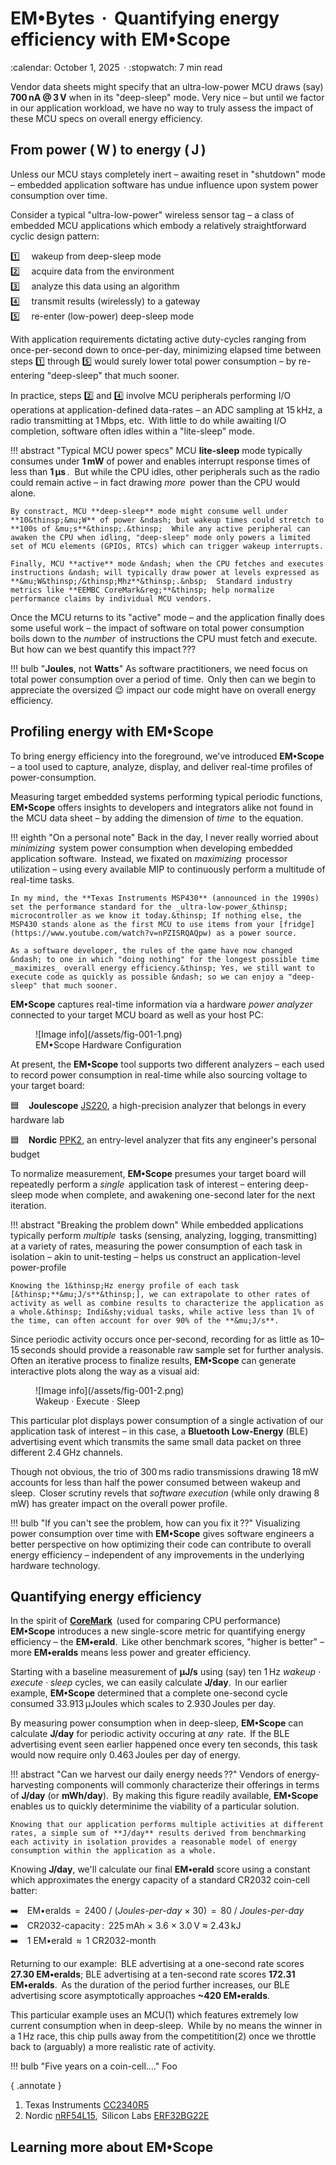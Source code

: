 # EM&bull;Bytes &thinsp;**&#183;**&thinsp; Quantifying energy efficiency with EM&bull;Scope


<!-- --8<-- [start:excerpt] -->

<div class="article-meta" markdown>:calendar: October 1, 2025&thinsp; · :stopwatch: 7 min read</div>

Vendor data sheets might specify that an ultra-low-power MCU draws (say) **700&thinsp;nA @ 3&thinsp;V** when in its "deep-sleep" mode.  Very nice – but until we factor in our application workload, we have no way to truly assess the impact of these MCU specs on overall energy efficiency.
<!-- --8<-- [end:excerpt] -->

## From power (&thinsp;**W**&thinsp;) to energy (&thinsp;**J**&thinsp;)

Unless our MCU stays completely inert &ndash; awaiting reset in "shutdown" mode &ndash; embedded application software has undue influence upon system power consumption over time.

Consider a typical "ultra-low-power" wireless sensor tag &ndash; a class of embedded MCU applications which embody a relatively straightforward cyclic design pattern:

:one: &emsp;wakeup from deep-sleep mode<br>
:two: &emsp;acquire data from the environment<br>
:three: &emsp;analyze this data using an algorithm<br>
:four: &emsp;transmit results (wirelessly) to a gateway<br>
:five: &emsp;re-enter (low-power) deep-sleep mode

With application requirements dictating active duty-cycles ranging from once-per-second down to once-per-day, minimizing elapsed time between steps :one: through :five: would surely lower total power consumption &ndash; by re-entering "deep-sleep" that much sooner.

In practice, steps :two: and :four: involve MCU peripherals performing I/O operations at application-defined data-rates &ndash; an ADC sampling at 15&thinsp;kHz, a radio transmitting at 1&thinsp;Mbps, etc.&thinsp;  With little to do while awaiting I/O completion, software often idles within a "lite-sleep" mode.

!!! abstract "Typical MCU power specs"
    MCU **lite-sleep** mode typically consumes under **1&thinsp;mW** of power and enables interrupt response times of less than **1&thinsp;&mu;s**&thinsp;.&nbsp;  But while the CPU idles, other peripherals such as the radio could remain active &ndash; in fact drawing _more_&thinsp; power than the CPU would alone.

    By constract, MCU **deep-sleep** mode might consume well under **10&thinsp;&mu;W** of power &ndash; but wakeup times could stretch to **100s of &mu;s**&thinsp;.&thinsp;  While any active peripheral can awaken the CPU when idling, "deep-sleep" mode only powers a limited set of MCU elements (GPIOs, RTCs) which can trigger wakeup interrupts.

    Finally, MCU **active** mode &ndash; when the CPU fetches and executes instructions &ndash; will typically draw power at levels expressed as **&mu;W&thinsp;/&thinsp;Mhz**&thinsp;.&nbsp;  Standard industry metrics like **EEMBC CoreMark&reg;**&thinsp; help normalize performance claims by individual MCU vendors.

Once the MCU returns to its "active" mode &ndash; and the application finally does some useful work &ndash; the impact of software on total power consumption boils down to the _number_&thinsp; of instructions the CPU must fetch and execute.&nbsp; But how can we best quantify this impact&thinsp;???

!!! bulb "**Joules**, not **Watts**"
    As software practitioners, we need focus on total power consumption over a period of time.&thinsp; Only then can we begin to appreciate the oversized :wink: impact our code might have on overall energy efficiency.

## Profiling energy with **EM&bull;Scope**

To bring energy efficiency into the foreground, we've introduced **EM&bull;Scope** &ndash; a tool used to capture, analyze, display, and deliver real-time profiles of power-consumption.

Measuring target embedded systems performing typical periodic functions, **EM&bull;Scope** offers insights to developers and integrators alike not found in the MCU data sheet &ndash; by adding the dimension of _time_&thinsp; to the equation.

!!! eighth "On a personal note"
    Back in the day, I never really worried about _minimizing_&thinsp; system power consumption when developing embedded application software.&thinsp; Instead, we fixated on _maximizing_&thinsp; processor utilization &ndash; using every available MIP to continuously perform a multitude of real-time tasks.

    In my mind, the **Texas Instruments MSP430** (announced in the 1990s) set the performance standard for the _ultra-low-power_&thinsp; microcontroller as we know it today.&thinsp; If nothing else, the MSP430 stands alone as the first MCU to use items from your [fridge](https://www.youtube.com/watch?v=nPZISRQAQpw) as a power source.

    As a software developer, the rules of the game have now changed &ndash; to one in which "doing nothing" for the longest possible time _maximizes_ overall energy efficiency.&thinsp; Yes, we still want to execute code as quickly as possible &ndash; so we can enjoy a "deep-sleep" that much sooner.

**EM&bull;Scope** captures real-time information via a hardware _power analyzer_&thinsp; connected to your target MCU board as well as your host PC:

<figure markdown id="fig1">
![Image info](/assets/fig-001-1.png)
<figcaption>EM&bull;Scope Hardware Configuration 
</figure>

At present, the **EM&bull;Scope** tool supports two different analyzers &ndash; each used to record power consumption in real-time while also sourcing voltage to your target board:

:blue_square: &ensp; **Joulescope** [JS220](https://www.joulescope.com/products/js220-joulescope-precision-energy-analyzer), a high-precision analyzer that belongs in every hardware lab

:blue_square: &ensp; **Nordic** [PPK2](https://www.nordicsemi.com/Products/Development-hardware/Power-Profiler-Kit-2), an entry-level analyzer that fits any engineer's personal budget

To normalize measurement, **EM&bull;Scope** presumes your target board will repeatedly perform a _single_&thinsp; application task of interest &ndash; entering deep-sleep mode when complete, and awakening one-second later for the next iteration.

!!! abstract "Breaking the problem down"
    While embedded applications typically perform _multiple_&thinsp; tasks (sensing, analyzing, logging, transmitting) at a variety of rates, measuring the power consumption of each task in isolation &ndash; akin to unit-testing &ndash; helps us construct an application-level power-profile

    Knowing the 1&thinsp;Hz energy profile of each task [&thinsp;**&mu;J/s**&thinsp;], we can extrapolate to other rates of activity as well as combine results to characterize the application as a whole.&thinsp; Indi&shy;vidual tasks, while active less than 1% of the time, can often account for over 90% of the **&mu;J/s**.

Since periodic activity occurs once per-second, recording for as little as 10–15&thinsp;seconds should provide a reasonable raw sample set for further analysis.&thinsp; Often an iterative process to finalize results, **EM&bull;Scope** can generate interactive plots along the way as a visual aid:

<figure markdown id="fig2">
![Image info](/assets/fig-001-2.png)
<figcaption>Wakeup · Execute · Sleep  
</figure>

This particular plot displays power consumption of a single activation of our application task of interest &ndash; in this case, a **Bluetooth Low-Energy** (BLE) advertising event which transmits the same small data packet on three different 2.4&thinsp;GHz channels.

Though not obvious, the trio of 300&thinsp;ms radio transmissions drawing 18&thinsp;mW accounts for less than half the power consumed between wakeup and sleep.&thinsp; Closer scrutiny revels that _software execution_ (while only drawing 8&thinsp;mW) has greater impact on the overall power profile.

!!! bulb "If you can't see the problem, how can you fix it&thinsp;??"
    Visualizing power consumption over time with **EM&bull;Scope** gives software engineers a better perspective on how optimizing their code can contribute to overall energy efficiency &ndash; independent of any improvements in the underlying hardware technology.


## Quantifying energy efficiency

In the spirit of [**CoreMark**](https://www.eembc.org/coremark/)&thinsp; (used for comparing CPU performance)&thinsp; **EM&bull;Scope** introduces a new single-score metric for quantifying energy efficiency &ndash; the **EM&bull;erald**.&thinsp; Like other bench&shy;mark scores, "higher is better" &ndash; more **EM&bull;eralds** means less power and greater efficiency.

Starting with a baseline measurement of **&mu;J/s** using (say) ten 1&thinsp;Hz _wakeup · execute · sleep_ cycles, we can easily calculate **J/day**.&thinsp; In our earlier example, **EM&bull;Scope** determined that a complete one-second cycle consumed 33.913&thinsp;&mu;Joules which scales to 2.930&thinsp;Joules per day.

By measuring power consumption when in deep-sleep, **EM&bull;Scope** can calculate **J/day** for periodic activity occuring at _any_&thinsp; rate.&thinsp; If the BLE advertising event seen earlier happened once every ten seconds, this task would now require only 0.463&thinsp;Joules per day of energy. 

!!! abstract "Can we harvest our daily energy needs&thinsp;??"
    Vendors of energy-harvesting components will commonly characterize their offerings in terms of **J/day** (or **mWh/day**).&thinsp; By making this figure readily available, **EM&bull;Scope** enables us to quickly determinime the viability of a particular solution.

    Knowing that our application performs multiple activities at different rates, a simple sum of **J/day** results derived from benchmarking each activity in isolation provides a reasonable model of energy consumption within the application as a whole.

Knowing **J/day**, we'll calculate our final **EM&bull;erald** score using a constant which approximates the energy capacity of a standard CR2032 coin-cell batter:

:arrow_right:&emsp;EM&bull;eralds &thinsp;=&thinsp; 2400 / (_Joules-per-day_ × 30) &thinsp;=&thinsp; 80 / _Joules-per-day_<br>
:arrow_right:&emsp;CR2032-capacity&thinsp;:&thinsp; 225&thinsp;mAh × 3.6 × 3.0&thinsp;V &approx; 2.43&thinsp;kJ<br>
:arrow_right:&emsp;1 EM&bull;erald &thinsp;&approx;&thinsp; 1 CR2032-month

Returning to our example:&thinsp; BLE advertising at a one-second rate scores **27.30 EM&bull;eralds**; BLE advertising at a ten-second rate scores **172.31 EM&bull;eralds**.&thinsp; As the duration of the period further increases, our BLE advertising score asymptotically approaches **~420 EM&bull;eralds**.

This particular example uses an MCU(1) which features extremely low current consumption when in deep-sleep.&thinsp; While by no means the winner in a 1&thinsp;Hz race, this chip pulls away from the competitition(2) once we throttle back to (arguably) a more realistic rate of activity.

!!! bulb "Five years on a coin-cell...."
    Foo

{ .annotate }

1. Texas Instruments [CC2340R5](https://www.ti.com/product/CC2340R5)
2. Nordic [nRF54L15](https://www.nordicsemi.com/Products/nRF54L15),&thinsp; Silicon Labs [ERF32BG22E](https://www.silabs.com/wireless/bluetooth/efr32bg22-series-2-socs)


## Learning more about **EM&bull;Scope**
 